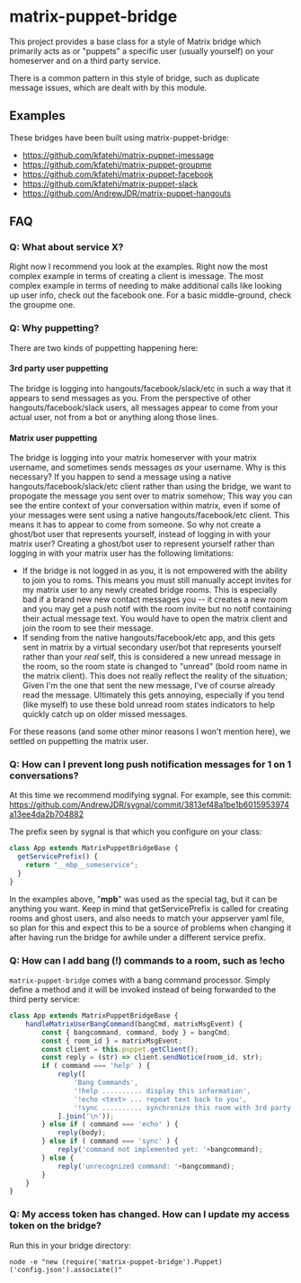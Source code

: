 # matrix-puppet-bridge

This project provides a base class for a style of Matrix bridge which primarily acts as or "puppets" a specific user (usually yourself) on your homeserver and on a third party service.

There is a common pattern in this style of bridge, such as duplicate message issues, which are dealt with by this module.

## Examples

These bridges have been built using matrix-puppet-bridge:

* https://github.com/kfatehi/matrix-puppet-imessage
* https://github.com/kfatehi/matrix-puppet-groupme
* https://github.com/kfatehi/matrix-puppet-facebook
* https://github.com/kfatehi/matrix-puppet-slack
* https://github.com/AndrewJDR/matrix-puppet-hangouts

## FAQ

### Q: What about service X?

Right now I recommend you look at the examples. Right now the most complex example in terms of creating a client is imessage. The most complex example in terms of needing to make additional calls like looking up user info, check out the facebook one. For a basic middle-ground, check the groupme one.

### Q: Why puppetting?

There are two kinds of puppetting happening here:
#### 3rd party user puppetting
The bridge is logging into hangouts/facebook/slack/etc in such a way that it appears to send messages as you. From the perspective of other hangouts/facebook/slack users, all messages appear to come from your actual user, not from a bot or anything along those lines.
#### Matrix user puppetting
The bridge is logging into your matrix homeserver with your matrix username, and sometimes sends messages *as* your username. Why is this necessary? If you happen to send a message using a native hangouts/facebook/slack/etc client rather than using the bridge, we want to propogate the message you sent over to matrix somehow; This way you can see the entire context of your conversation within matrix, even if some of your messages were sent using a native hangouts/facebook/etc client. This means it has to appear to come from someone. So why not create a ghost/bot user that represents yourself, instead of logging in with your matrix user? Creating a ghost/bot user to represent yourself rather than logging in with your matrix user has the following limitations:
* If the bridge is not logged in as you, it is not empowered with the ability to join you to roms. This means you must still manually accept invites for my matrix user to any newly created bridge rooms. This is especially bad if a brand new new contact messages you -- it creates a new room and you may get a push notif with the room invite but no notif containing their actual message text. You would have to open the matrix client and join the room to see their message.
* If sending from the native hangouts/facebook/etc app, and this gets sent in matrix by a virtual secondary user/bot that represents yourself rather than your *real* self, this is considered a new unread message in the room, so the room state is changed to "unread" (bold room name in the matrix client). This does not really reflect the reality of the situation; Given I'm the one that sent the new message, I've of course already read the message. Ultimately this gets annoying, especially if you tend (like myself) to use these bold unread room states indicators to help quickly catch up on older missed messages.

For these reasons (and some other minor reasons I won't mention here), we settled on puppetting the matrix user.

### Q: How can I prevent long push notification messages for 1 on 1 conversations?

At this time we recommend modifying sygnal. For example, see this commit: 
https://github.com/AndrewJDR/sygnal/commit/3813ef48a1be1b6015953974a13ee4da2b704882

The prefix seen by sygnal is that which you configure on your class:

```javascript
class App extends MatrixPuppetBridgeBase {
  getServicePrefix() {
    return "__mbp__someservice";
  }
}
```

In the examples above, "__mpb__" was used as the special tag, but it can be anything you want. Keep in mind that getServicePrefix is called for creating rooms and ghost users, and also needs to match your appserver yaml file, so plan for this and expect this to be a source of problems when changing it after having run the bridge for awhile under a different service prefix.

### Q: How can I add bang (!) commands to a room, such as !echo

`matrix-puppet-bridge` comes with a bang command processor. Simply define a method and it will be invoked instead of being forwarded to the third perty service:

```javascript
class App extends MatrixPuppetBridgeBase {
	handleMatrixUserBangCommand(bangCmd, matrixMsgEvent) {
		const { bangcommand, command, body } = bangCmd;
		const { room_id } = matrixMsgEvent;
		const client = this.puppet.getClient();
		const reply = (str) => client.sendNotice(room_id, str);
		if ( command === 'help' ) {
			reply([
				'Bang Commands',
				'!help .......... display this information',
				'!echo <text> ... repeat text back to you',
				'!sync .......... synchronize this room with 3rd party service',
			].join('\n'));
		} else if ( command === 'echo' ) {
			reply(body);
		} else if ( command === 'sync' ) {
			reply('command not implemented yet: '+bangcommand);
		} else {
			reply('unrecognized command: '+bangcommand);
		}
	}
}
```

### Q: My access token has changed. How can I update my access token on the bridge?

Run this in your bridge directory:

`node -e "new (require('matrix-puppet-bridge').Puppet)('config.json').associate()"`
